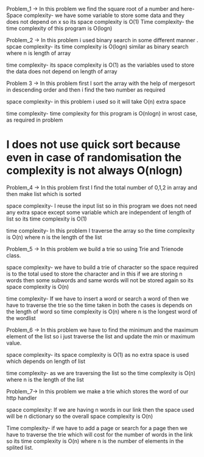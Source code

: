 Problem_1  ->
In this problem we find the square root of a number and here-
Space complexity-
we have some variable to store some data and they does not depend on x so its space complexity is O(1)
Time complexity-
the time complexity of this program is O(logn)


Problem_2  ->
In this problem i used binary search in some different manner .
spcae complexity-
its time complexity is O(logn) similar as binary search where n is length of array
 
time complexity-
its space complexity is O(1) as the variables used to store the data does not depend on length of array

Problem 3   ->
In this problem first I sort the array with the help of mergesort in descending order and then i find the two number as required

space complexity-
in this problem i used so it will take O(n) extra space

time complexity-
time complexity for this program is O(nlogn) in wrost case, as required in problem
# I does not use quick sort because even in case of randomisation the complexity is not always O(nlogn)


Problem_4  -> 
In this problem first I find the total number of 0,1,2 in array and then make list which is sorted

space complexity-
I reuse the input list so in this program we does not need any extra space except some variable which are independent of length of list so its time complexity is O(1)

time complexity-
In this problem I traverse the array so the time complexity is O(n) 
where n is the length of the list


Problem_5   ->
In this problem we build a trie so using Trie and Trienode class.

space complexity-
we have to build a trie of character so the space required is to the total used to store the character and in this if we are storing n words then some subwords and same words will not be stored again so its space complexity is O(n)

time complexity-
If we have to insert a word or search a word of then we have to traverse the trie so the time taken in both the cases is depends on the length of word so time complexity is O(n) where n is the longest word of the wordlist


Problem_6  ->
In this problem we have to find the minimum and the maximum element of the list so i just traverse the list and update the min or maximum value.

space complexity-
its space complexity is O(1) as no extra space is used which depends on length of list

time complexity-
as we are traversing the list so the time complexity is O(n) where n is the length of the list


Problem_7->
In this problem we make a trie which stores the word of our http handler

space complexity:
If we are having n words in our link then the space used will be n dictionary so the overall space complexity is O(n)

Time complexity-
if we have to add a page or search for a page then we have to traverse the trie which will cost for the number of words in the link so its time complexity is O(n) where n is the number of elements in the splited list. 

